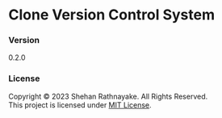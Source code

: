 # Clone Version Control System

### Version
0.2.0

### License
Copyright &copy; 2023 Shehan Rathnayake. All Rights Reserved.<br>
This project is licensed under [MIT License](License.txt).

